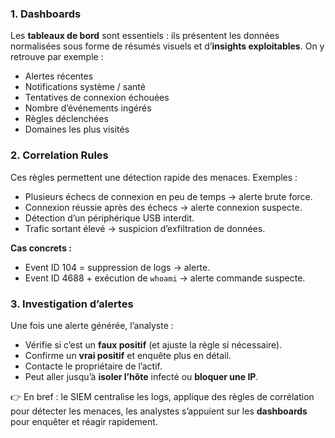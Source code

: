 ### 1. Dashboards

Les **tableaux de bord** sont essentiels : ils présentent les données normalisées sous forme de résumés visuels et d’**insights exploitables**. On y retrouve par exemple :

- Alertes récentes
- Notifications système / santé
- Tentatives de connexion échouées
- Nombre d’événements ingérés
- Règles déclenchées
- Domaines les plus visités

### 2. Correlation Rules

Ces règles permettent une détection rapide des menaces. Exemples :
- Plusieurs échecs de connexion en peu de temps → alerte brute force.
- Connexion réussie après des échecs → alerte connexion suspecte.
- Détection d’un périphérique USB interdit.
- Trafic sortant élevé → suspicion d’exfiltration de données.

**Cas concrets :**

- Event ID 104 = suppression de logs → alerte.
- Event ID 4688 + exécution de `whoami` → alerte commande suspecte.
### 3. Investigation d’alertes

Une fois une alerte générée, l’analyste :
- Vérifie si c’est un **faux positif** (et ajuste la règle si nécessaire).
- Confirme un **vrai positif** et enquête plus en détail.
- Contacte le propriétaire de l’actif.
- Peut aller jusqu’à **isoler l’hôte** infecté ou **bloquer une IP**.

👉 En bref : le SIEM centralise les logs, applique des règles de corrélation pour détecter les menaces, les analystes s’appuient sur les **dashboards** pour enquêter et réagir rapidement.